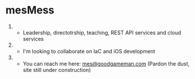 # mesMess

1. - Leadership, directotrship, teaching, REST API services and cloud services
2. - I'm looking to collaborate on IaC and iOS development
3. - You can reach me here: mes@goodgameman.com (Pardon the dust, site still under construction)
